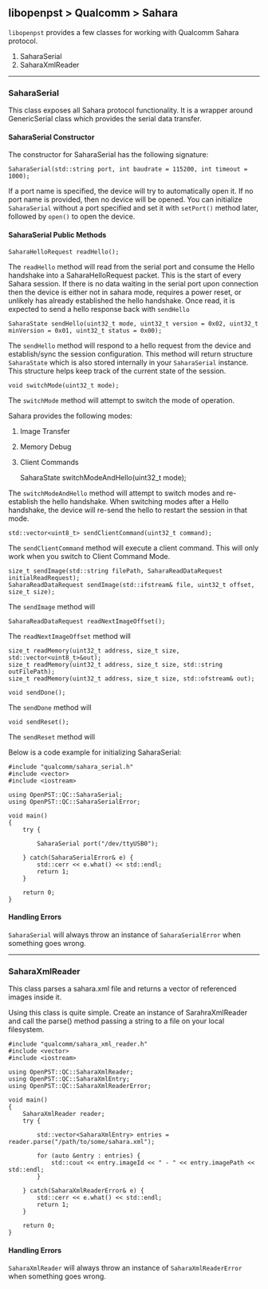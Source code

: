 ## libopenpst > Qualcomm > Sahara

`libopenpst` provides a few classes for working with Qualcomm Sahara protocol.

 1. SaharaSerial
 2. SaharaXmlReader

----------

### SaharaSerial
This class exposes all Sahara protocol functionality. It is  a wrapper around GenericSerial class which provides the serial data transfer.

#### SaharaSerial Constructor

The constructor for SaharaSerial has the following signature:

    SaharaSerial(std::string port, int baudrate = 115200, int timeout = 1000);

If a port name is specified, the device will try to automatically open it. If no port name is provided, then no device will be opened. You can initialize `SaharaSerial` without a port specified and set it with `setPort()` method later, followed by `open()` to open the device.

#### SaharaSerial Public Methods

    SaharaHelloRequest readHello();

The `readHello` method will read from the serial port and consume the Hello handshake
	into a SaharaHelloRequest packet. This is the start of every Sahara session. If there is no data waiting in the serial port upon connection then the device is either not in sahara mode, requires a power reset, or unlikely has already established the hello handshake. Once read, it is expected to send a hello response back with `sendHello`

    SaharaState sendHello(uint32_t mode, uint32_t version = 0x02, uint32_t minVersion = 0x01, uint32_t status = 0x00);

The `sendHello` method will respond to a hello request from the device and establish/sync the session configuration. This method will return structure `SaharaState` which is also stored internally in your `SaharaSerial` instance. This structure helps keep track of the current state of the session. 

    void switchMode(uint32_t mode);

The `switchMode` method will attempt to switch the mode of operation.

Sahara provides the following modes:

 1. Image Transfer
 2. Memory Debug 
 3. Client Commands

    SaharaState switchModeAndHello(uint32_t mode);

The `switchModeAndHello` method will attempt to switch modes and re-establish the hello handshake. When switching modes after a Hello handshake, the device will re-send the hello to restart the session in that mode.

    std::vector<uint8_t> sendClientCommand(uint32_t command);

The `sendClientCommand` method will execute a client command. This will only work when you switch to Client Command Mode.

    size_t sendImage(std::string filePath, SaharaReadDataRequest initialReadRequest);
	SaharaReadDataRequest sendImage(std::ifstream& file, uint32_t offset, size_t size);
	
The `sendImage` method will

    SaharaReadDataRequest readNextImageOffset();

The `readNextImageOffset` method will

    size_t readMemory(uint32_t address, size_t size, std::vector<uint8_t>&out);
    size_t readMemory(uint32_t address, size_t size, std::string outFilePath);
    size_t readMemory(uint32_t address, size_t size, std::ofstream& out);

    void sendDone();

The `sendDone` method will

    void sendReset();

The `sendReset` method will


Below is a code example for initializing SaharaSerial:

    #include "qualcomm/sahara_serial.h"
    #include <vector>
	#include <iostream>
	
	using OpenPST::QC::SaharaSerial;
	using OpenPST::QC::SaharaSerialError;
	
	void main()
	{
		try {
			
			SaharaSerial port("/dev/ttyUSB0");
					
		} catch(SaharaSerialError& e) {
			std::cerr << e.what() << std::endl;
			return 1;
		}
		
		return 0;
	}
#### Handling Errors
`SaharaSerial` will always throw an instance of `SaharaSerialError` when something goes wrong.


----------


### SaharaXmlReader
This class parses a sahara.xml file and returns a vector of referenced images inside it.

Using this class is quite simple. Create an instance of SarahraXmlReader and call the parse() method passing a string to a file on your local filesystem.


    #include "qualcomm/sahara_xml_reader.h"
	#include <vector>
	#include <iostream>
	
	using OpenPST::QC::SaharaXmlReader;
	using OpenPST::QC::SaharaXmlEntry;
	using OpenPST::QC::SaharaXmlReaderError;
	
	void main()
	{
		SaharaXmlReader reader;
		try {
			
			std::vector<SaharaXmlEntry> entries = reader.parse("/path/to/some/sahara.xml");
			
			for (auto &entry : entries) {
				std::cout << entry.imageId << " - " << entry.imagePath << std::endl;
			}
					
		} catch(SaharaXmlReaderError& e) {
			std::cerr << e.what() << std::endl;
			return 1;
		}
		
		return 0;
	}
	
#### Handling Errors
`SaharaXmlReader` will always throw an instance of `SaharaXmlReaderError` when something goes wrong.







